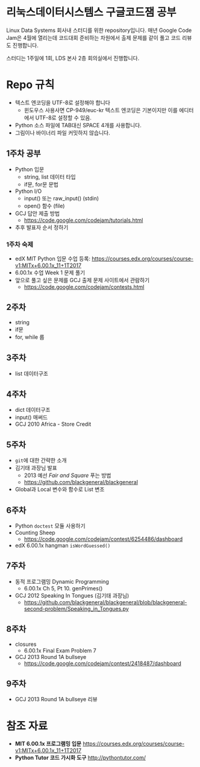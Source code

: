 리눅스데이터시스템스 구글코드잼 공부
======================================
Linux Data Systems 회사내 스터디를 위한 repository입니다.
매년 Google Code Jam은 4월에 열리는데 코드대회 준비하는
차원에서 출제 문제를 같이 풀고 코드 리뷰도 진행합니다.

스터디는 1주일에 1회, LDS 본사 2층 회의실에서 진행합니다.

# Repo 규칙
- 텍스트 엔코딩을 UTF-8로 설정해야 합니다
  + 윈도우스 사용사면 CP-949/euc-kr 텍스트 엔코딩은
    기본이지만 이를 에디터에서 UTF-8로 설정할 수 있음.
- Python 소스 파일에 TAB대신 SPACE 4개를 사용합니다.
- 그림이나 바이너리 파일 커밋하지 않습니다.

## 1주차 공부
- Python 입문
  + string, list 데이터 타입
  + if문, for문 문법
- Python I/O
  + input() 또는 raw_input() (stdin)
  + open() 함수 (file)
- GCJ 답안 제출 방법
  + https://code.google.com/codejam/tutorials.html
- 추후 발표자 순서 정하기

### 1주차 숙제
- edX MIT Python 입문 수업 등록:
  https://courses.edx.org/courses/course-v1:MITx+6.00.1x_11+1T2017
- 6.00.1x 수업 Week 1 문제 풀기
- 앞으로 풀고 싶은 문제를 GCJ 출제 문제 사이트에서 관람하기
  + https://code.google.com/codejam/contests.html

## 2주차
- string
- if문
- for, while 룹

## 3주차
- list 데이터구조

## 4주차
- dict 데이터구조
- input() 매써드
- GCJ 2010 Africa - Store Credit

## 5주차
- `git`에 대한 간략한 소개
- 김기태 과장님 발표
  - 2013 예선 *Fair and Square* 푸는 방법
  - https://github.com/blackgeneral/blackgeneral
- Global과 Local 변수와 함수로 List 변조

## 6주차
- Python `doctest` 모듈 사용하기
- Counting Sheep
  - https://code.google.com/codejam/contest/6254486/dashboard
- edX 6.00.1x hangman `isWordGuessed()`

## 7주차
- 동적 프로그램밍 Dynamic Programming
    - 6.00.1x Ch 5, Pt 10. genPrimes()
- GCJ 2012 Speaking In Tongues (김기태  과장님)
    - https://github.com/blackgeneral/blackgeneral/blob/blackgeneral-second-problem/Speaking_in_Tongues.py

## 8주차
- closures
    - 6.00.1x Final Exam Problem 7
- GCJ 2013 Round 1A bullseye
    - https://code.google.com/codejam/contest/2418487/dashboard

## 9주차
- GCJ 2013 Round 1A bullseye 리뷰

# 참조 자료
- **MIT 6.00.1x 프로그램밍 입문**
https://courses.edx.org/courses/course-v1:MITx+6.00.1x_11+1T2017
- **Python Tutor 코드 가시화 도구**
http://pythontutor.com/

